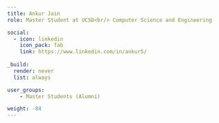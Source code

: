 ```yaml
---
title: Ankur Jain
role: Master Student at UCSD<br/> Computer Science and Engineering

social:
  - icon: linkedin
    icon_pack: fab
    link: https://www.linkedin.com/in/ankur5/
    
_build:
  render: never
  list: always

user_groups:
    - Master Students (Alumni)

weight: -84
---
```

